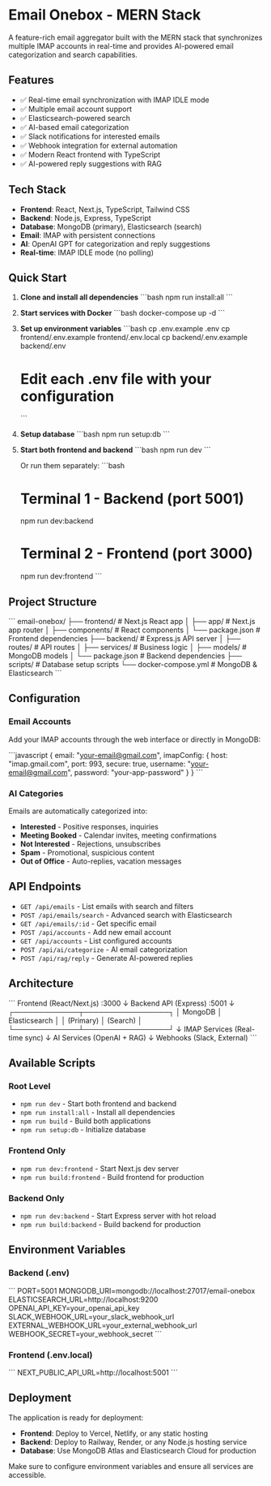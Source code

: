 # Email Onebox - MERN Stack

A feature-rich email aggregator built with the MERN stack that synchronizes multiple IMAP accounts in real-time and provides AI-powered email categorization and search capabilities.

## Features

- ✅ Real-time email synchronization with IMAP IDLE mode
- ✅ Multiple email account support
- ✅ Elasticsearch-powered search
- ✅ AI-based email categorization
- ✅ Slack notifications for interested emails
- ✅ Webhook integration for external automation
- ✅ Modern React frontend with TypeScript
- ✅ AI-powered reply suggestions with RAG

## Tech Stack

- **Frontend**: React, Next.js, TypeScript, Tailwind CSS
- **Backend**: Node.js, Express, TypeScript
- **Database**: MongoDB (primary), Elasticsearch (search)
- **Email**: IMAP with persistent connections
- **AI**: OpenAI GPT for categorization and reply suggestions
- **Real-time**: IMAP IDLE mode (no polling)

## Quick Start

1. **Clone and install all dependencies**
   \`\`\`bash
   npm run install:all
   \`\`\`

2. **Start services with Docker**
   \`\`\`bash
   docker-compose up -d
   \`\`\`

3. **Set up environment variables**
   \`\`\`bash
   cp .env.example .env
   cp frontend/.env.example frontend/.env.local
   cp backend/.env.example backend/.env
   # Edit each .env file with your configuration
   \`\`\`

4. **Setup database**
   \`\`\`bash
   npm run setup:db
   \`\`\`

5. **Start both frontend and backend**
   \`\`\`bash
   npm run dev
   \`\`\`

   Or run them separately:
   \`\`\`bash
   # Terminal 1 - Backend (port 5001)
   npm run dev:backend
   
   # Terminal 2 - Frontend (port 3000)
   npm run dev:frontend
   \`\`\`

## Project Structure

\`\`\`
email-onebox/
├── frontend/           # Next.js React app
│   ├── app/           # Next.js app router
│   ├── components/    # React components
│   └── package.json   # Frontend dependencies
├── backend/           # Express.js API server
│   ├── routes/        # API routes
│   ├── services/      # Business logic
│   ├── models/        # MongoDB models
│   └── package.json   # Backend dependencies
├── scripts/           # Database setup scripts
└── docker-compose.yml # MongoDB & Elasticsearch
\`\`\`

## Configuration

### Email Accounts
Add your IMAP accounts through the web interface or directly in MongoDB:

\`\`\`javascript
{
  email: "your-email@gmail.com",
  imapConfig: {
    host: "imap.gmail.com",
    port: 993,
    secure: true,
    username: "your-email@gmail.com",
    password: "your-app-password"
  }
}
\`\`\`

### AI Categories
Emails are automatically categorized into:
- **Interested** - Positive responses, inquiries
- **Meeting Booked** - Calendar invites, meeting confirmations
- **Not Interested** - Rejections, unsubscribes
- **Spam** - Promotional, suspicious content
- **Out of Office** - Auto-replies, vacation messages

## API Endpoints

- `GET /api/emails` - List emails with search and filters
- `POST /api/emails/search` - Advanced search with Elasticsearch
- `GET /api/emails/:id` - Get specific email
- `POST /api/accounts` - Add new email account
- `GET /api/accounts` - List configured accounts
- `POST /api/ai/categorize` - AI email categorization
- `POST /api/rag/reply` - Generate AI-powered replies

## Architecture

\`\`\`
Frontend (React/Next.js) :3000
    ↓
Backend API (Express) :5001
    ↓
┌─────────────┬─────────────────┐
│  MongoDB    │  Elasticsearch  │
│ (Primary)   │   (Search)      │
└─────────────┴─────────────────┘
    ↓
IMAP Services (Real-time sync)
    ↓
AI Services (OpenAI + RAG)
    ↓
Webhooks (Slack, External)
\`\`\`

## Available Scripts

### Root Level
- `npm run dev` - Start both frontend and backend
- `npm run install:all` - Install all dependencies
- `npm run build` - Build both applications
- `npm run setup:db` - Initialize database

### Frontend Only
- `npm run dev:frontend` - Start Next.js dev server
- `npm run build:frontend` - Build frontend for production

### Backend Only
- `npm run dev:backend` - Start Express server with hot reload
- `npm run build:backend` - Build backend for production

## Environment Variables

### Backend (.env)
\`\`\`
PORT=5001
MONGODB_URI=mongodb://localhost:27017/email-onebox
ELASTICSEARCH_URL=http://localhost:9200
OPENAI_API_KEY=your_openai_api_key
SLACK_WEBHOOK_URL=your_slack_webhook_url
EXTERNAL_WEBHOOK_URL=your_external_webhook_url
WEBHOOK_SECRET=your_webhook_secret
\`\`\`

### Frontend (.env.local)
\`\`\`
NEXT_PUBLIC_API_URL=http://localhost:5001
\`\`\`

## Deployment

The application is ready for deployment:
- **Frontend**: Deploy to Vercel, Netlify, or any static hosting
- **Backend**: Deploy to Railway, Render, or any Node.js hosting service
- **Database**: Use MongoDB Atlas and Elasticsearch Cloud for production

Make sure to configure environment variables and ensure all services are accessible.
